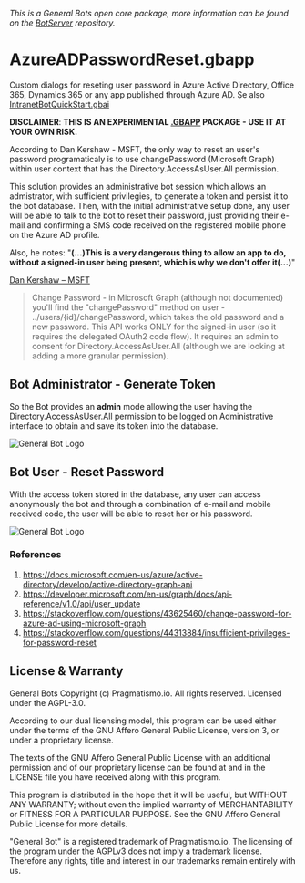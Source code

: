 *This is a General Bots open core package, more information can be found on the [BotServer](https://github.com/pragmatismo-io/BotServer) repository.*

# AzureADPasswordReset.gbapp
Custom dialogs for reseting user password in Azure Active Directory, Office 365, Dynamics 365 or any app published through Azure AD. Se also [IntranetBotQuickStart.gbai](https://github.com/pragmatismo-io/IntranetBotQuickStart.gbai)

**DISCLAIMER**: **THIS IS AN EXPERIMENTAL [.GBAPP](https://github.com/pragmatismo-io/BotServer#gbapp) PACKAGE - USE IT AT YOUR OWN RISK.**

According to Dan Kershaw - MSFT, the only way to reset an user's password programaticaly is to use changePassword (Microsoft Graph) within user context that has the Directory.AccessAsUser.All permission. 

This solution provides an administrative bot session which allows an admistrator, with sufficient privilegies, to generate a token and persist it to the bot database. Then, with the initial administrative setup done, any user will be able to talk to the bot to reset their password, just providing their e-mail and confirming a SMS code received on the registered mobile phone on the Azure AD profile. 


Also, he notes: "**(...)This is a very dangerous thing to allow an app to do, without a signed-in user being present, which is why we don't offer it(...)**"

[Dan Kershaw – MSFT](https://stackoverflow.com/questions/44313884/insufficient-privileges-for-password-reset)

>Change Password - in Microsoft Graph (although not documented) you'll find the "changePassword" method on user - ../users/{id}/changePassword, which takes the old password and a new password. This API works ONLY for the signed-in user (so it requires the delegated OAuth2 code flow). It requires an admin to consent for Directory.AccessAsUser.All (although we are looking at adding a more granular permission).

## Bot Administrator - Generate Token

So the Bot provides an **admin** mode allowing the user having the Directory.AccessAsUser.All permission to be logged on Administrative interface to obtain and save its token into the database.

![General Bot Logo](https://raw.githubusercontent.com/pragmatismo-io/AzureADPasswordReset.gbapp/master/docs/admin.gif)

## Bot User - Reset Password

With the access token stored in the database, any user can access anonymously  the 
bot and through a combination of e-mail and mobile received code, the user will be able to reset her or his password.

![General Bot Logo](https://raw.githubusercontent.com/pragmatismo-io/AzureADPasswordReset.gbapp/master/docs/password.gif)

### References

1. https://docs.microsoft.com/en-us/azure/active-directory/develop/active-directory-graph-api
2. https://developer.microsoft.com/en-us/graph/docs/api-reference/v1.0/api/user_update
3. https://stackoverflow.com/questions/43625460/change-password-for-azure-ad-using-microsoft-graph
4. https://stackoverflow.com/questions/44313884/insufficient-privileges-for-password-reset

## License & Warranty

General Bots Copyright (c) Pragmatismo.io. All rights reserved.
Licensed under the AGPL-3.0.       
                                                            
According to our dual licensing model, this program can be used either
under the terms of the GNU Affero General Public License, version 3,
or under a proprietary license.   
                                                        
The texts of the GNU Affero General Public License with an additional
permission and of our proprietary license can be found at and 
in the LICENSE file you have received along with this program.

This program is distributed in the hope that it will be useful,
but WITHOUT ANY WARRANTY; without even the implied warranty of
MERCHANTABILITY or FITNESS FOR A PARTICULAR PURPOSE. See the
GNU Affero General Public License for more details.
                                                        
"General Bot" is a registered trademark of Pragmatismo.io.
The licensing of the program under the AGPLv3 does not imply a
trademark license. Therefore any rights, title and interest in
our trademarks remain entirely with us.
